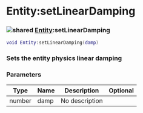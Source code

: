 # Entity:setLinearDamping

### ![shared](../../home/entity/.gitbook/assets/shared.png) [Entity](../../home/entity/home/Entity/):setLinearDamping

```lua
void Entity:setLinearDamping(damp)
```

### Sets the entity physics linear damping

### Parameters

| Type   | Name | Description    | Optional |
| ------ | ---- | -------------- | -------: |
| number | damp | No description |          |
